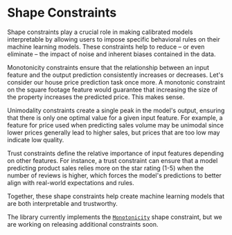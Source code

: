 # Shape Constraints

Shape constraints play a crucial role in making calibrated models interpretable by allowing users to impose specific behavioral rules on their machine learning models. These constraints help to reduce – or even eliminate – the impact of noise and inherent biases contained in the data.

Monotonicity constraints ensure that the relationship between an input feature and the output prediction consistently increases or decreases. Let's consider our house price prediction task once more. A monotonic constraint on the square footage feature would guarantee that increasing the size of the property increases the predicted price. This makes sense.

Unimodality constraints create a single peak in the model's output, ensuring that there is only one optimal value for a given input feature. For example, a feature for price used when predicting sales volume may be unimodal since lower prices generally lead to higher sales, but prices that are too low may indicate low quality.

Trust constraints define the relative importance of input features depending on other features. For instance, a trust constraint can ensure that a model predicting product sales relies more on the star rating (1-5) when the number of reviews is higher, which forces the model's predictions to better align with real-world expectations and rules.

Together, these shape constraints help create machine learning models that are both interpretable and trustworthy.

The library currently implements the [`Monotonicity`](/pytorch-lattice/api/enums/#pytorch_lattice.enums.Monotonicity) shape constraint, but we are working on releasing additional constraints soon.
